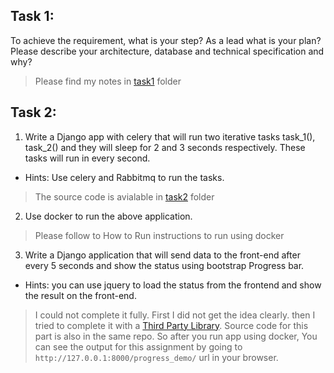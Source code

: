 ## Task 1:
To achieve the requirement, what is your step? As a lead what is your plan? Please describe your architecture, database and technical specification and why?

> Please find my notes in [task1](/task1) folder

## Task 2:


1) Write a Django app with celery that will run two iterative tasks task_1(), task_2() and they will sleep for 2 and 3 seconds respectively. These tasks will run in every second.
- Hints: Use celery and Rabbitmq to run the tasks.

> The source code is avialable in [task2](/task2) folder

2) Use docker to run the above application.

> Please follow to How to Run instructions to run using docker

3. Write a Django application that will send data to the front-end after every 5 seconds and show the status using bootstrap Progress bar.
- Hints: you can use jquery to load the status from the frontend and show the result
on the front-end.

> I could not complete it fully. First I did not get the idea clearly. then I tried to complete it with a [Third Party Library](https://github.com/czue/celery-progress). Source code for this part is also in the same repo. So after you run app using docker, You can see the output for this assignment by going to `http://127.0.0.1:8000/progress_demo/` url in your browser.